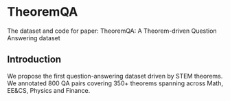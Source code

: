 # TheoremQA
The dataset and code for paper: TheoremQA: A Theorem-driven Question Answering dataset

## Introduction
We propose the first question-answering dataset driven by STEM theorems. We annotated 800 QA pairs covering 350+ theorems spanning across Math, EE&CS, Physics and Finance.
